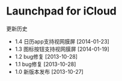 Launchpad for iCloud
================

更新历史

- 1.4 日历app支持视网膜屏 [2014-01-23]
- 1.3 图标按钮支持视网膜屏 [2014-01-19]
- 1.2 bug修复 [2013-10-28]
- 1.1 bug修复 [2013-10-28]
- 1.0 新版本发布 [2013-10-27]